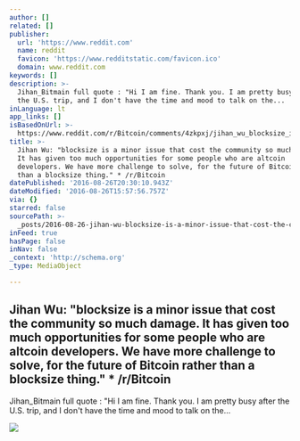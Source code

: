 ```yaml
---
author: []
related: []
publisher:
  url: 'https://www.reddit.com'
  name: reddit
  favicon: 'https://www.redditstatic.com/favicon.ico'
  domain: www.reddit.com
keywords: []
description: >-
  Jihan_Bitmain full quote : "Hi I am fine. Thank you. I am pretty busy after
  the U.S. trip, and I don't have the time and mood to talk on the...
inLanguage: lt
app_links: []
isBasedOnUrl: >-
  https://www.reddit.com/r/Bitcoin/comments/4zkpxj/jihan_wu_blocksize_is_a_minor_issue_that_cost_the/
title: >-
  Jihan Wu: "blocksize is a minor issue that cost the community so much damage.
  It has given too much opportunities for some people who are altcoin
  developers. We have more challenge to solve, for the future of Bitcoin rather
  than a blocksize thing." * /r/Bitcoin
datePublished: '2016-08-26T20:30:10.943Z'
dateModified: '2016-08-26T15:57:56.757Z'
via: {}
starred: false
sourcePath: >-
  _posts/2016-08-26-jihan-wu-blocksize-is-a-minor-issue-that-cost-the-communit.md
inFeed: true
hasPage: false
inNav: false
_context: 'http://schema.org'
_type: MediaObject

---
```

<article style=""><h1>Jihan Wu: "blocksize is a minor issue that cost the community so much damage. It has given too much opportunities for some people who are altcoin developers. We have more challenge to solve, for the future of Bitcoin rather than a blocksize thing." * /r/Bitcoin</h1><p>Jihan_Bitmain full quote : "Hi I am fine. Thank you. I am pretty busy after the U.S. trip, and I don't have the time and mood to talk on the...</p><img src="https://www.redditstatic.com/icon.png" /></article>